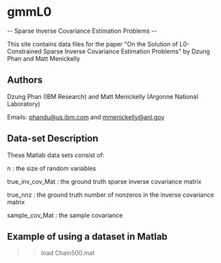 # gmmL0
-- Sparse Inverse Covariance Estimation Problems -- 

This site contains data files for the paper "On the Solution of L0-Constrained Sparse Inverse Covariance Estimation Problems" by Dzung Phan and Matt Menickelly   

## Authors

Dzung Phan (IBM Research) and Matt Menickelly (Argonne National Laboratory)

Emails: phandu@us.ibm.com and mmenickelly@anl.gov

## Data-set Description

These Matlab data sets consist of:

n                : the size of random variables 

true_inv_cov_Mat : the ground truth sparse inverse covariance matrix

true_nnz         : the ground truth number of nonzeros in the inverse covariance matrix

sample_cov_Mat   : the sample covariance

## Example of using a dataset in Matlab

>> load Chain500.mat

